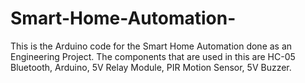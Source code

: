 # Smart-Home-Automation-
This is the Arduino code for the Smart Home Automation done as an Engineering Project. The components that are used in this are HC-05 Bluetooth, Arduino, 5V Relay Module, PIR Motion Sensor, 5V Buzzer.
